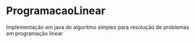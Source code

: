 # ProgramacaoLinear
Implementação em java do algoritmo simplex para resolução de problemas em programação linear
